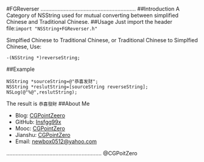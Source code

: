 #FGReverser
..............................................................
##Introduction
A Category of NSString used for mutual converting between simplified Chinese and Traditional Chinese.
##Usage
Just import the header file:`import "NSString+FGReverser.h"`

Simplfied Chinese to Traditional Chinese, or Traditional Chinese to Simplfied Chinese, Use:
```
-(NSString *)reverseString;
```
##Example
```
NSString *sourceString=@"恭喜发财";
NSString *reslutString=[sourceString reverseString];
NSLog(@"%@",reslutString);
```
The result is `恭喜發財`
##About Me
- Blog:     [CGPointZeero](http://cgpointzero.top)
- GitHub:   [Insfgg99x](https://github.com/Insfgg99x)
- Mooc:     [CGPointZero](http://www.imooc.com/u/3909164/articles)
- Jianshu:  [CGPointZero](http://www.jianshu.com/users/c3f2e8c87dc4/latest_articles)
- Email:    [newbox0512@yahoo.com](mailto:newbox0512@yahoo.com)

..............................................................
@CGPoitZero